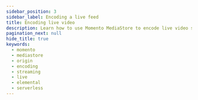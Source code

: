 ```yaml
---
sidebar_position: 3
sidebar_label: Encoding a live feed
title: Encoding live video
description: Learn how to use Momento MediaStore to encode live video streams
pagination_next: null
hide_title: true
keywords:
  - momento
  - mediastore
  - origin
  - encoding
  - streaming
  - live
  - elemental
  - serverless
---
```

